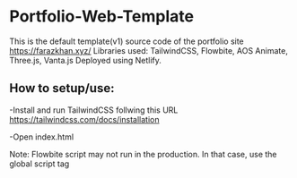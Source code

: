 # Portfolio-Web-Template
 
This is the default template(v1) source code of the portfolio site https://farazkhan.xyz/
Libraries used: TailwindCSS, Flowbite, AOS Animate, Three.js, Vanta.js
Deployed using Netlify.

## How to setup/use:

-Install and run TailwindCSS follwing this URL https://tailwindcss.com/docs/installation

-Open index.html

Note: Flowbite script may not run in the production. In that case, use the global script tag
